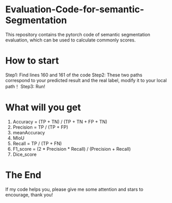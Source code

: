# Evaluation-Code-for-semantic-Segmentation
This repository contains the pytorch code of semantic segmentation evaluation, which can be used to calculate commonly scores.
# How to start
Step1: Find lines 160 and 161 of the code
Step2: These two paths correspond to your predicted result and the real label, modify it to your local path！
Step3: Run!
# What will you get
1. Accuracy = (TP + TN) / (TP + TN + FP + TN)
2. Precision = TP / (TP + FP)
3. meanAccuracy
4. MIoU
5. Recall = TP / (TP + FN)
6. F1_score = (2 * Precision * Recall) / (Precision + Recall)
7. Dice_score
# The End
If my code helps you, please give me some attention and stars to encourage, thank you!
